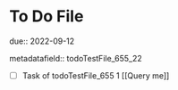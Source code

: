 # To Do File

due:: 2022-09-12

metadatafield:: todoTestFile_655_22

- [ ] Task of todoTestFile_655 1 [[Query me]]
